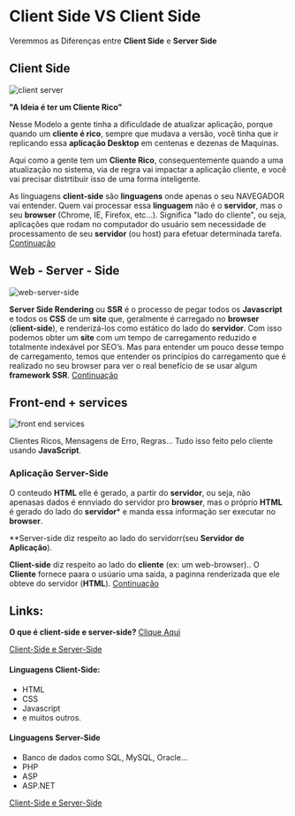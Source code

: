 # Client Side VS Client Side
 Veremmos as Diferenças entre **Client Side** e **Server Side**

## Client Side
![client server](https://user-images.githubusercontent.com/62820033/81333858-8c73d500-907b-11ea-8b43-a08d47ae69ae.png)

**"A Ideia é ter um Cliente Rico"**

Nesse Modelo a gente tinha a dificuldade de atualizar aplicação, porque quando um **cliente é rico**, sempre que mudava a versão, você tinha que ir replicando essa **aplicação Desktop** em centenas e dezenas de Maquinas.


Aqui como a gente tem um **Cliente Rico**, consequentemente quando a uma atualização no sistema, via de regra vai impactar a aplicação cliente, e você vai precisar distrtibuir isso de uma forma inteligente.

As linguagens **client-side** são **linguagens** onde apenas o seu NAVEGADOR vai entender. Quem vai processar essa **linguagem** não é o **servidor**, mas o seu **browser** (Chrome, IE, Firefox, etc...). Significa "lado do cliente", ou seja, aplicações que rodam no computador do usuário sem necessidade de processamento de seu **servidor** (ou host) para efetuar determinada tarefa. [Continuação](https://www.gigasystems.com.br/artigo/60/client-side-e-server-side)

## Web - Server - Side
![web-server-side](https://user-images.githubusercontent.com/62820033/81334449-70246800-907c-11ea-880f-00bfd23a6b88.png)

**Server Side Rendering** ou **SSR** é o processo de pegar todos os **Javascript** e todos os **CSS** de um **site** que, geralmente é carregado no **browser** (**client-side**), e renderizá-los como estático do lado do **servidor**.
Com isso podemos obter um **site** com um tempo de carregamento reduzido e totalmente indexável por SEO’s. Mas para entender um pouco desse tempo de carregamento, temos que entender os princípios do carregamento que é realizado no seu browser para ver o real benefício de se usar algum **framework SSR**. [Continuação](https://medium.comtechbloghotmart/o-que-%C3%A9-server-side-rendering-e-como-usar-na-pr%C3%A1tica-a840d76a6dca)

## Front-end + services
![front end services](https://user-images.githubusercontent.com/62820033/81334946-33a53c00-907d-11ea-9ff3-dc772a1040a4.png)

Clientes Ricos, Mensagens de Erro, Regras... Tudo isso feito pelo cliente usando **JavaScript**.

### Aplicação Server-Side
O conteudo **HTML** elle é gerado, a partir do **servidor**, ou seja, não apenasas dados é ennviado do servidor pro **browser**, mas o próprio **HTML** é gerado do lado do **servidor*** e manda essa informação ser executar no **browser**.

**Server-side diz respeito ao lado do servidorr(seu **Servidor de Aplicação**).

**Client-side** diz respeito ao lado do **cliente** (ex: um web-browser)..
O  **Cliente** fornece paara o usúario uma saida, a paginna renderizada que ele obteve do servidor (**HTML**). [Continuação](https://pt.stackoverflow.com/questions/608/qual-a-diferen%C3%A7a-entre-c%C3%B3digo-client-side-e-server-side-em-desenvolvimento-web)

## Links:
**O que é client-side e server-side?** [Clique Aqui](https://tableless.github.io/iniciantes/manual/obasico/o-que-front-back.html)

[Client-Side e Server-Side](https://www.gigasystems.com.br/artigo/60/client-side-e-server-side)


#### Linguagens Client-Side:
* HTML
* CSS
* Javascript
* e muitos outros.

#### Linguagens Server-Side
* Banco de dados como SQL, MySQL, Oracle…
* PHP
* ASP
* ASP.NET

[Client-Side e Server-Side](https://richardoliveira.wordpress.com/2010/03/22/client-side-e-server-side/)